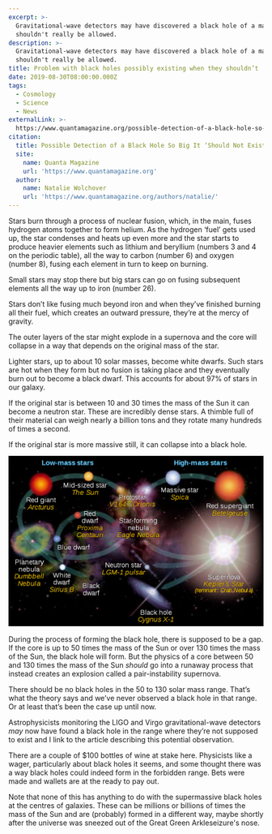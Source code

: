 ```yaml
---
excerpt: >-
  Gravitational-wave detectors may have discovered a black hole of a mass that
  shouldn't really be allowed.
description: >-
  Gravitational-wave detectors may have discovered a black hole of a mass that
  shouldn't really be allowed.
title: Problem with black holes possibly existing when they shouldn’t
date: 2019-08-30T08:00:00.000Z
tags:
  - Cosmology
  - Science
  - News
externalLink: >-
  https://www.quantamagazine.org/possible-detection-of-a-black-hole-so-big-it-should-not-exist-20190828/
citation:
  title: Possible Detection of a Black Hole So Big It ‘Should Not Exist’
  site:
    name: Quanta Magazine
    url: 'https://www.quantamagazine.org'
  author:
    name: Natalie Wolchover
    url: 'https://www.quantamagazine.org/authors/natalie/'
---
```

Stars burn through a process of nuclear fusion, which, in the main, fuses hydrogen atoms together to form helium. As the hydrogen ‘fuel’ gets used up, the star condenses and heats up even more and the star starts to produce heavier elements such as lithium and beryllium (numbers 3 and 4 on the periodic table), all the way to carbon (number 6) and oxygen (number 8), fusing each element in turn to keep on burning.

Small stars may stop there but big stars can go on fusing subsequent elements all the way up to iron (number 26).

Stars don’t like fusing much beyond iron and when they’ve finished burning all their fuel, which creates an outward pressure, they’re at the mercy of gravity.

The outer layers of the star might explode in a supernova and the core will collapse in a way that depends on the original mass of the star.

Lighter stars, up to about 10 solar masses, become white dwarfs. Such stars are hot when they form but no fusion is taking place and they eventually burn out to become a black dwarf. This accounts for about 97% of stars in our galaxy.

If the original star is between 10 and 30 times the mass of the Sun it can become a neutron star. These are incredibly dense stars. A thimble full of their material can weigh nearly a billion tons and they rotate many hundreds of times a second.

If the original star is more massive still, it can collapse into a black hole.

![Diagram of stellar evolution.](/assets/images/posts/2019/08/2019-08-30-stellar-evolution.png "@itemprop=image")

During the process of forming the black hole, there is supposed to be a gap. If the core is up to 50 times the mass of the Sun or over 130 times the mass of the Sun, the black hole will form. But the physics of a core between 50 and 130 times the mass of the Sun _should_ go into a runaway process that instead creates an explosion called a pair-instability supernova.

There should be no black holes in the 50 to 130 solar mass range. That’s what the theory says and we’ve never observed a black hole in that range. Or at least that’s been the case up until now.

Astrophysicists monitoring the LIGO and Virgo gravitational-wave detectors _may_ now have found a black hole in the range where they’re not supposed to exist and I link to the article describing this potential observation.

There are a couple of $100 bottles of wine at stake here. Physicists like a wager, particularly about black holes it seems, and some thought there was a way black holes could indeed form in the forbidden range. Bets were made and wallets are at the ready to pay out.

Note that none of this has anything to do with the supermassive black holes at the centres of galaxies. These can be millions or billions of times the mass of the Sun and are (probably) formed in a different way, maybe shortly after the universe was sneezed out of the Great Green Arkleseizure's nose.




